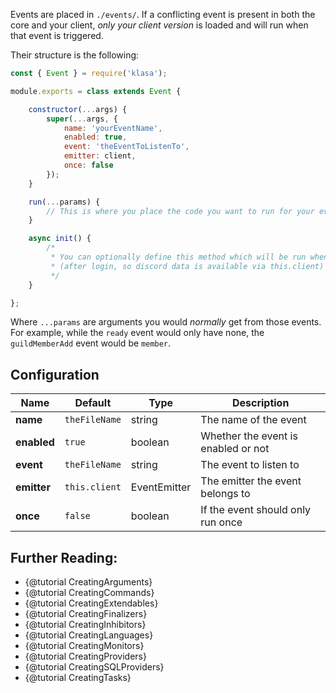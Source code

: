 Events are placed in `./events/`. If a conflicting event is present in both the core and your client, *only your client version* is loaded and will run when that event is triggered.

Their structure is the following:

```javascript
const { Event } = require('klasa');

module.exports = class extends Event {

	constructor(...args) {
		super(...args, {
			name: 'yourEventName',
			enabled: true,
			event: 'theEventToListenTo',
			emitter: client,
			once: false
		});
	}

	run(...params) {
		// This is where you place the code you want to run for your event
	}

	async init() {
		/*
		 * You can optionally define this method which will be run when the bot starts
		 * (after login, so discord data is available via this.client)
		 */
	}

};
```

Where `...params` are arguments you would *normally* get from those events. For example, while the `ready` event would only have none, the `guildMemberAdd` event would be `member`.

## Configuration

| Name        | Default       | Type         | Description                         |
| ----------- | ------------- | ------------ | ----------------------------------- |
| **name**    | `theFileName` | string       | The name of the event               |
| **enabled** | `true`        | boolean      | Whether the event is enabled or not |
| **event**   | `theFileName` | string       | The event to listen to              |
| **emitter** | `this.client` | EventEmitter | The emitter the event belongs to    |
| **once**    | `false`       | boolean      | If the event should only run once   |

## Further Reading:

- {@tutorial CreatingArguments}
- {@tutorial CreatingCommands}
- {@tutorial CreatingExtendables}
- {@tutorial CreatingFinalizers}
- {@tutorial CreatingInhibitors}
- {@tutorial CreatingLanguages}
- {@tutorial CreatingMonitors}
- {@tutorial CreatingProviders}
- {@tutorial CreatingSQLProviders}
- {@tutorial CreatingTasks}
